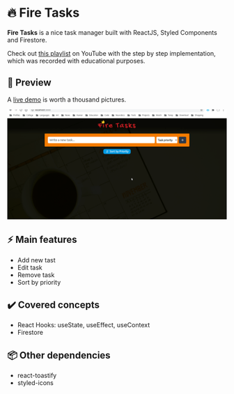 # :fire: Fire Tasks

**Fire Tasks** is a nice task manager built with ReactJS, Styled Components and Firestore.

Check out [this playlist](https://www.youtube.com/playlist?list=PLckh4uyjCOmhoNX55YHSDAlVW6cRjkwT_) on YouTube with the step by step implementation, which was recorded with educational purposes.

## :eyes: Preview

A [live demo](https://fire-tasks-a3674.web.app/) is worth a thousand pictures.

![Fire Tasks Screencast](preview.gif)

## :zap: Main features

- Add new tast
- Edit task
- Remove task
- Sort by priority

## :heavy_check_mark: Covered concepts

- React Hooks: useState, useEffect, useContext
- Firestore

## :package: Other dependencies

- react-toastify
- styled-icons
